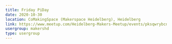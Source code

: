 ```yaml
---
title: Friday PiDay
date: 2020-10-30
location: CoMakingSpace (Makerspace Heidelberg), Heidelberg
link: https://www.meetup.com/Heidelberg-Makers-Meetup/events/pksqwrybcnbnc/
usergroup: makershd
type: usergroup
---
```

